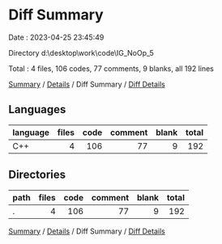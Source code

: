 # Diff Summary

Date : 2023-04-25 23:45:49

Directory d:\\desktop\\work\\code\\IG_NoOp_5

Total : 4 files,  106 codes, 77 comments, 9 blanks, all 192 lines

[Summary](results.md) / [Details](details.md) / Diff Summary / [Diff Details](diff-details.md)

## Languages
| language | files | code | comment | blank | total |
| :--- | ---: | ---: | ---: | ---: | ---: |
| C++ | 4 | 106 | 77 | 9 | 192 |

## Directories
| path | files | code | comment | blank | total |
| :--- | ---: | ---: | ---: | ---: | ---: |
| . | 4 | 106 | 77 | 9 | 192 |

[Summary](results.md) / [Details](details.md) / Diff Summary / [Diff Details](diff-details.md)
